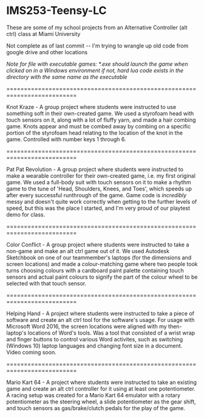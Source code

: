 # IMS253-Teensy-LC
These are some of my school projects from an Alternative Controller (alt ctrl) class at Miami University

Not complete as of last commit -- I'm trying to wrangle up old code from google drive and other locations

*Note for file with executable games: \*.exe should launch the game when clicked on in a Windows environment if not, hard lua code exists in the directory with the same name as the executable*

==========================================================================

Knot Kraze - A group project where students were instructed to use something soft in their own-created game. We used a styrofoam head with touch sensors on it, along with a lot of fluffy yarn, and made a hair combing game. Knots appear and must be combed away by combing on a specific portion of the styrofoam head relating to the location of the knot in the game. Controlled with number keys 1 through 6.

==========================================================================

Pat Pat Revolution - A group project where students were instructed to make a wearable controller for their own-created game, i.e. my first original game. We used a full-body suit with touch sensors on it to make a rhythm game to the tune of 'Head, Shoulders, Knees, and Toes', which speeds up after every successful runthrough of the game. Game code is *incredibly* messy and doesn't quite work correctly when getting to the further levels of speed, but this was the place I started, and I'm very proud of our playtest demo for class.

==========================================================================

Color Conflict - A group project where students were instructed to take a non-game and make an alt ctrl game out of it. We used Autodesk Sketchbook on one of our teammember's laptops (for the dimensions and screen locations) and made a colour-matching game where two people took turns choosing colours with a cardboard paint palette containing touch sensors and actual paint colours to signify the part of the colour wheel to be selected with that touch sensor.

==========================================================================

Helping Hand - A project where students were instructed to take a piece of software and create an alt ctrl tool for the software's usage. For usage with Microsoft Word 2016, the screen locations were aligned with my then-laptop's locations of Word's tools. Was a tool that consisted of a wrist wrap and finger buttons to control various Word activites, such as switching (Windows 10) laptop languages and changing font size in a document. Video coming soon.

==========================================================================

Mario Kart 64 - A project where students were instructed to take an existing game and create an alt ctrl controller for it using at least one potentiometer. A racing setup was created for a Mario Kart 64 emulator with a rotary potentiometer as the steering wheel, a slide potentiometer as the gear shift, and touch sensors as gas/brake/clutch pedals for the play of the game.
